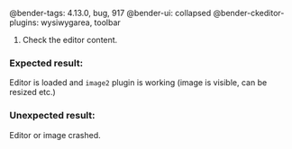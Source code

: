 @bender-tags: 4.13.0, bug, 917
@bender-ui: collapsed
@bender-ckeditor-plugins: wysiwygarea, toolbar

1. Check the editor content.

### Expected result:
Editor is loaded and `image2` plugin is working (image is visible, can be resized etc.)

### Unexpected result:
Editor or image crashed.

